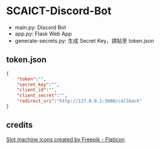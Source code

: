# SCAICT-Discord-Bot

* main.py: Discord Bot
* app.py: Flask Web App
* generate-secrets.py: 生成 Secret Key，請貼至 token.json

## token.json

```json
{
    "token":"",
    "secret_key":"",
    "client_id":"",
    "client_secret":"",
    "redirect_uri":"http://127.0.0.1:5000/callback"
}
```

## credits

<a href="https://www.flaticon.com/free-icons/slot-machine" title="slot machine icons">Slot machine icons created by Freepik - Flaticon</a>